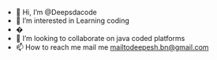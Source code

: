 - 👋 Hi, I’m @Deepsdacode
- 👀 I’m interested in Learning coding
- �
- 💞️ I’m looking to collaborate on java coded platforms
- 📫 How to reach me mail me mailtodeepesh.bn@gmail.com

<!---
Deepsdacode/Deepsdacode is a ✨ special ✨ repository because its `README.md` (this file) appears on your GitHub profile.
You can click the Preview link to take a look at your changes.
--->

